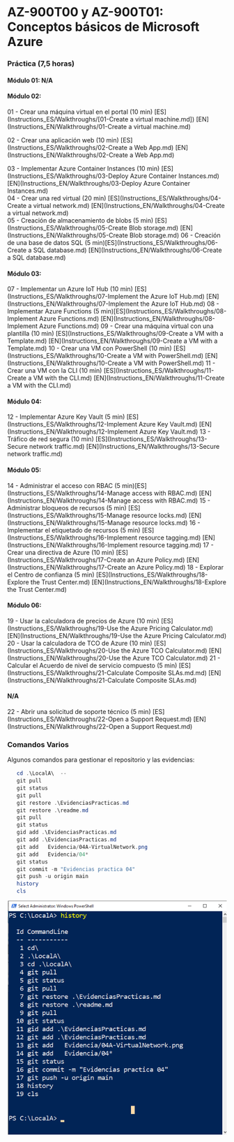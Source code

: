 # AZ-900T00 y AZ-900T01: Conceptos básicos de Microsoft Azure





###  Práctica (7,5 horas)                                                         
#### Módulo 01: N/A                                                                     
#### Módulo 02:            

01 - Crear una máquina virtual en el portal (10 min) [ES](Instructions_ES/Walkthroughs/[01-Create a virtual machine.md]) [EN](Instructions_EN/Walkthroughs/01-Create a virtual machine.md) 

02 - Crear una aplicación web (10 min) [ES](Instructions_ES/Walkthroughs/02-Create a Web App.md) [EN](Instructions_EN/Walkthroughs/02-Create a Web App.md) 

03 - Implementar Azure Container Instances  (10 min) [ES](Instructions_ES/Walkthroughs/03-Deploy Azure Container Instances.md) [EN](Instructions_EN/Walkthroughs/03-Deploy Azure Container Instances.md)    
04 - Crear una red virtual  (20 min) [ES](Instructions_ES/Walkthroughs/04-Create a virtual network.md) [EN](Instructions_EN/Walkthroughs/04-Create a virtual network.md)           
05 - Creación de almacenamiento de blobs  (5 min) [ES](Instructions_ES/Walkthroughs/05-Create Blob storage.md) [EN](Instructions_EN/Walkthroughs/05-Create Blob storage.md)
06 - Creación de una base de datos SQL   (5 min)[ES](Instructions_ES/Walkthroughs/06-Create a SQL database.md) [EN](Instructions_EN/Walkthroughs/06-Create a SQL database.md)

#### Módulo 03:            

07 - Implementar un Azure IoT Hub (10 min) [ES](Instructions_ES/Walkthroughs/07-Implement the Azure IoT Hub.md) [EN](Instructions_EN/Walkthroughs/07-Implement the Azure IoT Hub.md) 
08 - Implementar Azure Functions (5 min)[ES](Instructions_ES/Walkthroughs/08-Implement Azure Functions.md) [EN](Instructions_EN/Walkthroughs/08-Implement Azure Functions.md)
09 - Crear una máquina virtual con una plantilla   (10 min) [ES](Instructions_ES/Walkthroughs/09-Create a VM with a Template.md) [EN](Instructions_EN/Walkthroughs/09-Create a VM with a Template.md) 
10 - Crear una VM con PowerShell    (10 min) [ES](Instructions_ES/Walkthroughs/10-Create a VM with PowerShell.md) [EN](Instructions_EN/Walkthroughs/10-Create a VM with PowerShell.md)
11 - Crear una VM con la CLI (10 min) [ES](Instructions_ES/Walkthroughs/11-Create a VM with the CLI.md) [EN](Instructions_EN/Walkthroughs/11-Create a VM with the CLI.md)

#### Módulo 04:            

12 - Implementar Azure Key Vault (5 min) [ES](Instructions_ES/Walkthroughs/12-Implement Azure Key Vault.md) [EN](Instructions_EN/Walkthroughs/12-Implement Azure Key Vault.md)
13 - Tráfico de red segura (10 min) [ES](Instructions_ES/Walkthroughs/13-Secure network traffic.md) [EN](Instructions_EN/Walkthroughs/13-Secure network traffic.md)
#### Módulo 05:
14 - Administrar el acceso con RBAC (5 min)[ES](Instructions_ES/Walkthroughs/14-Manage access with RBAC.md) [EN](Instructions_EN/Walkthroughs/14-Manage access with RBAC.md)
15 - Administrar bloqueos de recursos (5 min) [ES](Instructions_ES/Walkthroughs/15-Manage resource locks.md) [EN](Instructions_EN/Walkthroughs/15-Manage resource locks.md)
16 - Implementar el etiquetado de recursos (5 min) [ES](Instructions_ES/Walkthroughs/16-Implement resource tagging.md) [EN](Instructions_EN/Walkthroughs/16-Implement resource tagging.md)
17 - Crear una directiva de Azure (10 min) [ES](Instructions_ES/Walkthroughs/17-Create an Azure Policy.md) [EN](Instructions_EN/Walkthroughs/17-Create an Azure Policy.md)
18 - Explorar el Centro de confianza (5 min) [ES](Instructions_ES/Walkthroughs/18-Explore the Trust Center.md) [EN](Instructions_EN/Walkthroughs/18-Explore the Trust Center.md)
#### Módulo 06:
19 - Usar la calculadora de precios de Azure (10 min) [ES](Instructions_ES/Walkthroughs/19-Use the Azure Pricing Calculator.md) [EN](Instructions_EN/Walkthroughs/19-Use the Azure Pricing Calculator.md)
20 - Usar la calculadora de TCO de Azure (10 min) [ES](Instructions_ES/Walkthroughs/20-Use the Azure TCO Calculator.md) [EN](Instructions_EN/Walkthroughs/20-Use the Azure TCO Calculator.md)
21 - Calcular el Acuerdo de nivel de servicio compuesto (5 min) [ES](Instructions_ES/Walkthroughs/21-Calculate Composite SLAs.md.md) [EN](Instructions_EN/Walkthroughs/21-Calculate Composite SLAs.md)
####  N/A                  
22 - Abrir una solicitud de soporte técnico (5 min) [ES](Instructions_ES/Walkthroughs/22-Open a Support Request.md) [EN](Instructions_EN/Walkthroughs/22-Open a Support Request.md)

### Comandos Varios
Algunos comandos para gestionar el repositorio y las evidencias:

 ```powershell
    cd .\LocalA\  --
    git pull
    git status
    git pull
    git restore .\EvidenciasPracticas.md
    git restore .\readme.md
    git pull
    git status
    gid add .\EvidenciasPracticas.md
    git add .\EvidenciasPracticas.md
    git add   Evidencia/04A-VirtualNetwork.png
    git add   Evidencia/04*
    git status
    git commit -m "Evidencias practica 04"
    git push -u origin main
    history
    cls
 ```

![Comandos de PowerShell](Images/00-comandos.png)

